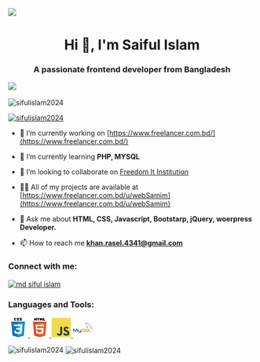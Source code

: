 <img src=" https://scontent.fdac151-1.fna.fbcdn.net/v/t39.30808-6/541754912_752303307716876_1714341715319688859_n.jpg">
 

<h1 align="center">Hi 👋, I'm Saiful Islam</h1>
<h3 align="center">A passionate frontend developer from Bangladesh</h3>
<img src=" https://www.facebook.com/photo/?fbid=122205653312206782&set=a.122105685116206782">
<p align="left"> <img src="https://komarev.com/ghpvc/?username=sifulislam2024&label=Profile%20views&color=0e75b6&style=flat" alt="sifulislam2024" /> </p>

<p align="left"> <a href="https://github.com/ryo-ma/github-profile-trophy"><img src="https://github-profile-trophy.vercel.app/?username=sifulislam2024" alt="sifulislam2024" /></a> </p>

- 🔭 I’m currently working on [https://www.freelancer.com.bd/](https://www.freelancer.com.bd/)

- 🌱 I’m currently learning **PHP, MYSQL**

- 👯 I’m looking to collaborate on [Freedom It Institution](https://freedomitinstitutions.com/)

- 👨‍💻 All of my projects are available at [https://www.freelancer.com.bd/u/webSamim](https://www.freelancer.com.bd/u/webSamim)

- 💬 Ask me about **HTML, CSS, Javascript, Bootstarp, jQuery, woerpress Developer.**

- 📫 How to reach me **khan.rasel.4341@gmail.com**

<h3 align="left">Connect with me:</h3>
<p align="left">
<a href="https://fb.com/md siful islam" target="blank"><img align="center" src="https://raw.githubusercontent.com/rahuldkjain/github-profile-readme-generator/master/src/images/icons/Social/facebook.svg" alt="md siful islam" height="30" width="40" /></a>
</p>

<h3 align="left">Languages and Tools:</h3>
<p align="left"> <a href="https://www.w3schools.com/css/" target="_blank" rel="noreferrer"> <img src="https://raw.githubusercontent.com/devicons/devicon/master/icons/css3/css3-original-wordmark.svg" alt="css3" width="40" height="40"/> </a> <a href="https://www.w3.org/html/" target="_blank" rel="noreferrer"> <img src="https://raw.githubusercontent.com/devicons/devicon/master/icons/html5/html5-original-wordmark.svg" alt="html5" width="40" height="40"/> </a> <a href="https://developer.mozilla.org/en-US/docs/Web/JavaScript" target="_blank" rel="noreferrer"> <img src="https://raw.githubusercontent.com/devicons/devicon/master/icons/javascript/javascript-original.svg" alt="javascript" width="40" height="40"/> </a> <a href="https://www.mysql.com/" target="_blank" rel="noreferrer"> <img src="https://raw.githubusercontent.com/devicons/devicon/master/icons/mysql/mysql-original-wordmark.svg" alt="mysql" width="40" height="40"/> </a> </p>

<p><img align="left" src="https://github-readme-stats.vercel.app/api/top-langs?username=sifulislam2024&show_icons=true&locale=en&layout=compact" alt="sifulislam2024" /></p>

<p>&nbsp;<img align="center" src="https://github-readme-stats.vercel.app/api?username=sifulislam2024&show_icons=true&locale=en" alt="sifulislam2024" /></p>
 

